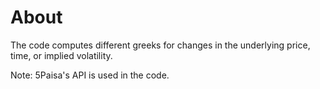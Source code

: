 # About

The code computes different greeks for changes in the underlying price, time, or implied volatility.

Note: 5Paisa's API is used in the code.
